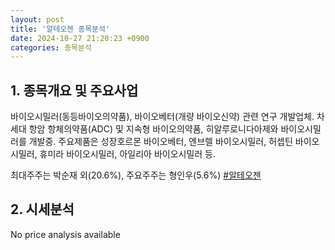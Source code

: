 ```yaml
---
layout: post
title: '알테오젠 종목분석'
date: 2024-10-27 21:20:23 +0900
categories: 종목분석
---
```


## 1. 종목개요 및 주요사업

바이오시밀러(동등바이오의약품), 바이오베터(개량 바이오신약) 관련 연구 개발업체. 차세대 항암 항체의약품(ADC) 및 지속형 바이오의약품, 히알루로니다아제와 바이오시밀러를 개발중. 주요제품은 성장호르몬 바이오베터, 엔브렐 바이오시밀러, 허셉틴 바이오시밀러, 휴미라 바이오시밀러, 아일리아 바이오시밀러 등. 

최대주주는 박순재 외(20.6%), 주요주주는 형인우(5.6%)
[#알테오젠](#)

## 2. 시세분석

No price analysis available
